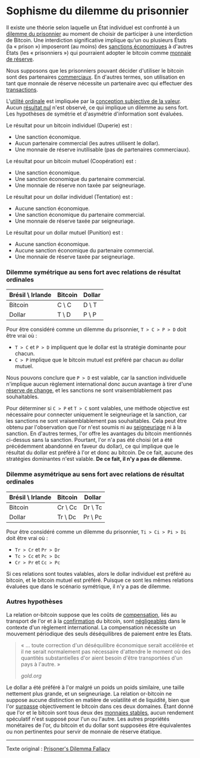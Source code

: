 Sophisme du dilemme du prisonnier
=================================

Il existe une théorie selon laquelle un État individuel est confronté à un [dilemme du prisonnier](https://fr.wikipedia.org/wiki/Dilemme_du_prisonnier) au moment de choisir de participer à une interdiction de Bitcoin. Une interdiction significative implique qu'un ou plusieurs États (la « prison ») imposeront (au moins) des [sanctions économiques](https://www.cfr.org/backgrounder/what-are-economic-sanctions) à d'autres États (les « prisonniers ») qui pourraient adopter le bitcoin comme [monnaie de réserve](https://fr.wikipedia.org/wiki/Monnaie_de_r%C3%A9serve).

Nous supposons que les prisonniers pouvant décider d'utiliser le bitcoin sont des partenaires [commerciaux](ch101-glossary.md#commerce). En d'autres termes, son utilisation en tant que monnaie de réserve nécessite un partenaire avec qui effectuer des [transactions](ch101-glossary.md#transaction).

L'[utilité ordinale](https://fr.wikipedia.org/wiki/Th%C3%A9orie_du_consommateur_(micro%C3%A9conomie)#Utilit%C3%A9_ordinale) est impliquée par la [conception subjective de la valeur](https://fr.wikipedia.org/wiki/Conception_subjective_de_la_valeur). Aucun [résultat nul](https://fr.wikipedia.org/wiki/Match_nul) n'est observé, ce qui implique un dilemme au sens fort. Les hypothèses de symétrie et d'asymétrie d'information sont évaluées.

Le résultat pour un bitcoin individuel (Duperie) est :

* Une sanction économique.
* Aucun partenaire commercial (les autres utilisent le dollar).
* Une monnaie de réserve inutilisable (pas de partenaires commerciaux).

Le résultat pour un bitcoin mutuel (Coopération) est :

* Une sanction économique.
* Une sanction économique du partenaire commercial.
* Une monnaie de réserve non taxée par seigneuriage.

Le résultat pour un dollar individuel (Tentation) est :

* Aucune sanction économique.
* Une sanction économique du partenaire commercial.
* Une monnaie de réserve taxée par seigneuriage.

Le résultat pour un dollar mutuel (Punition) est :

* Aucune sanction économique.
* Aucune sanction économique du partenaire commercial.
* Une monnaie de réserve taxée par seigneuriage.

### Dilemme symétrique au sens fort avec relations de résultat ordinales

| Brésil \ Irlande | Bitcoin | Dollar |
|------------------|---------|--------|
| Bitcoin          | C \ C   | D \ T  |
| Dollar           | T \ D   | P \ P  |

Pour être considéré comme un dilemme du prisonnier, `T > C > P > D` doit être vrai où :

* `T > C` et `P > D` impliquent que le dollar est la stratégie dominante pour chacun.
* `C > P` implique que le bitcoin mutuel est préféré par chacun au dollar mutuel.

Nous pouvons conclure que `P > D` est valable, car la sanction individuelle n'implique aucun règlement international donc aucun avantage à tirer d'une [réserve de change](https://fr.wikipedia.org/wiki/R%C3%A9serves_de_change), et les sanctions ne sont vraisemblablement pas souhaitables.

Pour déterminer si `C > P` et `T > C` sont valables, une méthode objective est nécessaire pour connecter uniquement le seigneuriage et la sanction, car les sanctions ne sont vraisemblablement pas souhaitables. Cela peut être obtenu par l'observation que l'or n'est soumis ni au [seigneuriage](https://fr.wikipedia.org/wiki/Seigneuriage) ni à la sanction. En d'autres termes, l'or offre les avantages du bitcoin mentionnés ci-dessus sans la sanction. Pourtant, l'or n'a pas été choisi (et a été précédemment abandonné en faveur du dollar), ce qui implique que le résultat du dollar est préféré à l'or et donc au bitcoin. De ce fait, aucune des stratégies dominantes n'est valable. **De ce fait, il n'y a pas de dilemme.**

### Dilemme asymétrique au sens fort avec relations de résultat ordinales

| Brésil \ Irlande | Bitcoin | Dollar  |
|------------------|---------|---------|
| Bitcoin          | Cr \ Cc | Dr \ Tc |
| Dollar           | Tr \ Dc | Pr \ Pc |

Pour être considéré comme un dilemme du prisonnier, `Ti > Ci > Pi > Di` doit être vrai où :

* `Tr > Cr` et `Pr > Dr`
* `Tc > Cc` et `Pc > Dc`
* `Cr > Pr` et `Cc > Pc`

Si ces relations sont toutes valables, alors le dollar individuel est préféré au bitcoin, et le bitcoin mutuel est préféré. Puisque ce sont les mêmes relations évaluées que dans le scénario symétrique, il n'y a pas de dilemme.

### Autres hypothèses

La relation or-bitcoin suppose que les coûts de [compensation](https://fr.wikipedia.org/wiki/Compensation_(finance)), liés au transport de l'or et à la [confirmation](ch101-glossary.md#confirmation) du bitcoin, sont [négligeables](https://www.gold.org/about-gold/history-of-gold/the-gold-standard) dans le contexte d'un règlement international. La compensation nécessite un mouvement périodique des seuls déséquilibres de paiement entre les États.

> « ... toute correction d'un déséquilibre économique serait accélérée et il ne serait normalement pas nécessaire d'attendre le moment où des quantités substantielles d'or aient besoin d'être transportées d'un pays à l'autre. »
>
> *gold.org*

Le dollar a été préféré à l'or malgré un poids un poids similaire, une taille nettement plus grande, et un seigneuriage. La relation or-bitcoin ne suppose aucune distinction en matière de volatilité et de liquidité, bien que l'or [surpasse](https://coinweek.com/bullion-report/bitcoin-vs-gold-10-crystal-clear-comparisons/) objectivement le bitcoin dans ces deux domaines. Étant donné que l'or et le bitcoin sont tous deux des [monnaies stables](ch030-stability-property.md), aucun rendement spéculatif n'est supposé pour l'un ou l'autre. Les autres propriétés monétaires de l'or, du bitcoin et du dollar sont supposées être équivalentes ou non pertinentes pour servir de monnaie de réserve étatique.

---

Texte original : [Prisoner's Dilemma Fallacy](https://github.com/libbitcoin/libbitcoin-system/wiki/Prisoner's-Dilemma-Fallacy)